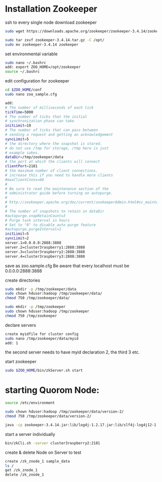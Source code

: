 # Installation Zookeeper

ssh to every single node
download zookeeper 

```bash
sudo wget https://downloads.apache.org/zookeeper/zookeeper-3.4.14/zookeeper-3.4.14.tar.gz

sudo tar zxvf zookeeper-3.4.14.tar.gz -C /opt/
sudo mv zookeeper-3.4.14 zookeeper
```
set environmental variable

```bash
sudo nano ~/.bashrc
add: export ZOO_HOME=/opt/zookeeper
source ~/.bashrc
```

edit configuration for zookeeper
```bash
cd $ZOO_HOME/conf
sudo nano zoo_sample.cfg

add:
# The number of milliseconds of each tick
tickTime=5000
# The number of ticks that the initial 
# synchronization phase can take
initLimit=10
# The number of ticks that can pass between 
# sending a request and getting an acknowledgement
syncLimit=5
# the directory where the snapshot is stored.
# do not use /tmp for storage, /tmp here is just 
# example sakes.
dataDir=/tmp/zookeeper/data
# the port at which the clients will connect
clientPort=2181
# the maximum number of client connections.
# increase this if you need to handle more clients
#maxClientCnxns=60
#
# Be sure to read the maintenance section of the 
# administrator guide before turning on autopurge.
#
# http://zookeeper.apache.org/doc/current/zookeeperAdmin.html#sc_maintenance
#
# The number of snapshots to retain in dataDir
#autopurge.snapRetainCount=3
# Purge task interval in hours
# Set to "0" to disable auto purge feature
#autopurge.purgeInterval=1
initLimit=5
syncLimit=2
server.1=0.0.0.0:2888:3888
server.2=cluster3raspberry1:2888:3888
server.3=cluster3raspberry2:2888:3888
server.4=cluster3raspberry3:2888:3888
```

save as zoo.sample.cfg
Be aware that every localhost must be 0.0.0.0:2888:3888

create  directories

```bash
sudo mkdir -p /tmp/zookeeper/data
sudo chown hduser:hadoop /tmp/zookeeper/data/
chmod 750 /tmp/zookeeper/data/  

sudo mkdir -p /tmp/zookeeper
sudo chown hduser:hadoop /tmp/zookeeper
chmod 750 /tmp/zookeeper  
```

declare servers 
```bash
create myidfile for cluster config 
sudo nano /tmp/zookeeper/data/myid
add: 1
```
the second server needs to have myid declaration 2, the third 3 etc. 


start zookeeper
```bash
sudo $ZOO_HOME/bin/zkServer.sh start
```


# starting Quorom Node:

```bash
source /etc/environment

sudo chown hduser:hadoop /tmp/zookeeper/data/version-2/
chmod 750 /tmp/zookeeper/data/version-2/  

java -cp zookeeper-3.4.14.jar:lib/log4j-1.2.17.jar:lib/slf4j-log4j12-1.7.25.jar:lib/slf4j-api-1.7.25.jar:conf org.apache.zookeeper.server.quorum.QuorumPeerMain conf/zoo.cfg
```

start a server individually
```bash
bin/zkCli.sh -server cluster3raspberry2:2181
```


create & delete Node on Server to test
```bash
create /zk_znode_1 sample_data
ls /
get /zk_znode_1
delete /zk_znode_1
```
```bash

```
